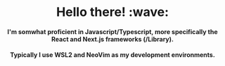 <h1 align="center">Hello there! :wave:</h1>

<h4 align="center">I'm somwhat proficient in Javascript/Typescript, more specifically the React and Next.js frameworks (/Library).</h4>
<h4 align="center">Typically I use WSL2 and NeoVim as my development environments.</h4>
